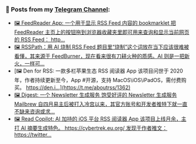 ### 📰 Posts from my [Telegram Channel](https://t.me/s/aboutrss):
<!-- BLOG-POST-LIST:START -->
- [🖼 FeedReader App: 一个用于显示 RSS Feed 内容的 bookmarklet 把 FeedReader 主页上的按钮拖到浏览器收藏夹里即可用来查询和显示当前网页的 RSS Feed： http...](https://t.me/aboutrss/1364)
- [🖼 RSSPath：用 AI 烧制 RSS Feed 题目里“烧制”这个词放在当下应该很难被看懂，其来源于 FeedBurner，现在看来很有刀耕火种的质感。AI 则是一把新火，一样可...](https://t.me/aboutrss/1363)
- [🖼 Den for RSS: 一款多栏苹果生态 RSS 阅读器 App 该项目问世于 2020 年，作者持续更新至今，App #开源，支持 MacOS\iOS\iPadOS，需付费购买。 https://den.i...](https://t.me/aboutrss/1362)
- [🖼 Digest: 一个 Newsletter 生成服务 饱受好评的 Newsletter 生成服务 Mailbrew 自四月易主后被打入冷宫以来，其官方账号和开发者推特下就一直不缺来咨询或求...](https://t.me/aboutrss/1361)
- [🖼 Read Copilot: AI 加持的 iOS 平台 RSS 阅读器 App 该项目上线月余，主打 AI 摘要生成特色。 https://cybertrek.eu.org/ 发现于作者推文： https://twitter...](https://t.me/aboutrss/1360)
<!-- BLOG-POST-LIST:END -->

<!--
**AboutRSS/AboutRSS** is a ✨ _special_ ✨ repository because its `README.md` (this file) appears on your GitHub profile.

Here are some ideas to get you started:

- 🔭 I’m currently working on ...
- 🌱 I’m currently learning ...
- 👯 I’m looking to collaborate on ...
- 🤔 I’m looking for help with ...
- 💬 Ask me about ...
- 📫 How to reach me: ...
- 😄 Pronouns: ...
- ⚡ Fun fact: ...
-->
